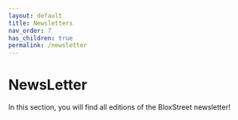 ```yaml
---
layout: default
title: Newsletters
nav_order: 7
has_children: true
permalink: /newsletter
---
```


# NewsLetter 

In this section, you will find all editions of the BloxStreet newsletter! 
